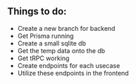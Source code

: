 ## Things to do:

- Create a new branch for backend
- Get Prisma running
- Create a small sqlite db
- Get the temp data onto the db
- Get tRPC working
- Create endpoints for each usecase
- Utilize these endpoints in the frontend
